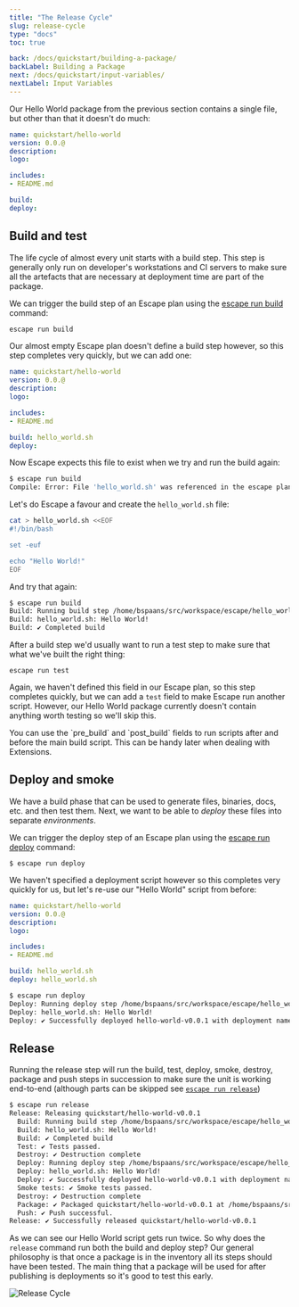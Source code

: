 ```yaml
---
title: "The Release Cycle"
slug: release-cycle
type: "docs"
toc: true

back: /docs/quickstart/building-a-package/
backLabel: Building a Package
next: /docs/quickstart/input-variables/
nextLabel: Input Variables
---
```


Our Hello World package from the previous section contains a single file, 
but other than that it doesn't do much:

```yaml
name: quickstart/hello-world
version: 0.0.@
description: 
logo: 

includes:
- README.md

build: 
deploy:
```

## Build and test

The life cycle of almost every unit starts with a build step. This step is
generally only run on developer's workstations and CI servers to make sure all
the artefacts that are necessary at deployment time are part of the package.

We can trigger the build step of an Escape plan using the [escape run
build](/docs/reference/escape_run_build/) command:

```bash
escape run build
```

Our almost empty Escape plan doesn't define a build step however, so this step
completes very quickly, but we can add one:

```yaml
name: quickstart/hello-world
version: 0.0.@
description: 
logo: 

includes:
- README.md

build: hello_world.sh
deploy:
```

Now Escape expects this file to exist when we try and run the build again:

```bash
$ escape run build
Compile: Error: File 'hello_world.sh' was referenced in the escape plan, but it doesn't exist
```

Let's do Escape a favour and create the `hello_world.sh` file:

```bash
cat > hello_world.sh <<EOF
#!/bin/bash

set -euf

echo "Hello World!"
EOF
```

And try that again:

```bash
$ escape run build
Build: Running build step /home/bspaans/src/workspace/escape/hello_world.sh.
Build: hello_world.sh: Hello World!
Build: ✔️ Completed build
```

After a build step we'd usually want to run a test step to make sure that what we've 
built the right thing:

```
escape run test
```

Again, we haven't defined this field in our Escape plan, so this step completes
quickly, but we can add a `test` field to make Escape run another script.
However, our Hello World package currently doesn't contain anything worth
testing so we'll skip this.

<div class='docling'>
You can use the `pre_build` and `post_build` fields to run scripts after and
before the main build script. This can be handy later when dealing with
Extensions. 
</div>


## Deploy and smoke

We have a build phase that can be used to generate files, binaries, docs, etc.
and then test them. Next, we want to be able to _deploy_ these files into
separate _environments_. 

We can trigger the deploy step of an Escape plan using the [escape run
deploy](/docs/reference/escape_run_deploy/) command:

```
$ escape run deploy
```

We haven't specified a deployment script however so this completes very quickly
for us, but let's re-use our "Hello World" script from before:

```yaml
name: quickstart/hello-world
version: 0.0.@
description: 
logo: 

includes:
- README.md

build: hello_world.sh
deploy: hello_world.sh
```

```bash
$ escape run deploy
Deploy: Running deploy step /home/bspaans/src/workspace/escape/hello_world.sh.
Deploy: hello_world.sh: Hello World!
Deploy: ✔️ Successfully deployed hello-world-v0.0.1 with deployment name quickstart/hello-world in the dev environment.
```

## Release


Running the release step will run the build, test, deploy, smoke, destroy,
package and push steps in succession to make sure the unit is working
end-to-end (although parts can be skipped see [`escape run
release`](/docs/reference/escape_run_release/))

```bash
$ escape run release
Release: Releasing quickstart/hello-world-v0.0.1
  Build: Running build step /home/bspaans/src/workspace/escape/hello_world.sh.
  Build: hello_world.sh: Hello World!
  Build: ✔️ Completed build
  Test: ✔️ Tests passed.
  Destroy: ✔️ Destruction complete
  Deploy: Running deploy step /home/bspaans/src/workspace/escape/hello_world.sh.
  Deploy: hello_world.sh: Hello World!
  Deploy: ✔️ Successfully deployed hello-world-v0.0.1 with deployment name quickstart/hello-world in the dev environment.
  Smoke tests: ✔️ Smoke tests passed.
  Destroy: ✔️ Destruction complete
  Package: ✔️ Packaged quickstart/hello-world-v0.0.1 at /home/bspaans/src/workspace/escape/.escape/target/hello-world-v0.0.1.tgz
  Push: ✔️ Push successful.
Release: ✔️ Successfully released quickstart/hello-world-v0.0.1
```

As we can see our Hello World script gets run twice. So why does the `release`
command run both the build and deploy step? Our general philosophy is that once
a package is in the inventory all its steps should have been tested. The main
thing that a package will be used for after publishing is deployments so it's
good to test this early.

![Release Cycle](/docs/quickstart/release_cycle.png) 
